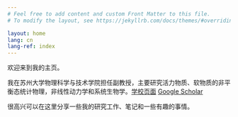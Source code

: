 ```yaml
---
# Feel free to add content and custom Front Matter to this file.
# To modify the layout, see https://jekyllrb.com/docs/themes/#overriding-theme-defaults

layout: home
lang: cn
lang-ref: index
---
```


欢迎来到我的主页。

我在苏州大学物理科学与技术学院担任副教授，主要研究活力物质、软物质的非平衡态统计物理，非线性动力学和系统生物学。[学校页面](https://ins.sjtu.edu.cn/postdoc/zhaoyongfeng) [Google Scholar](https://scholar.google.com/citations?hl=zh-CN&user=uZGde7gAAAAJ)

很高兴可以在这里分享一些我的研究工作、笔记和一些有趣的事情。